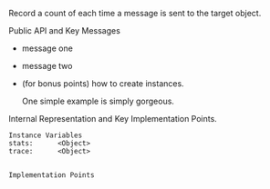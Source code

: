 Record a count of each time a message is sent to the target object.

Public API and Key Messages

- message one   
- message two 
- (for bonus points) how to create instances.

   One simple example is simply gorgeous.
 
Internal Representation and Key Implementation Points.

    Instance Variables
	stats:		<Object>
	trace:		<Object>


    Implementation Points